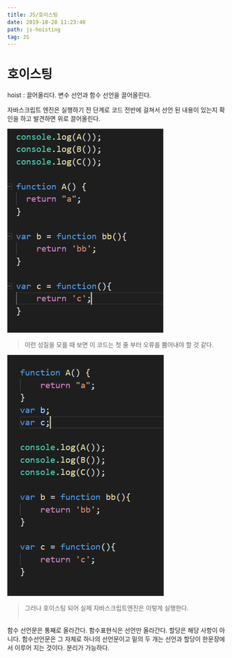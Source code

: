 ```yaml
---
title: JS/호이스팅
date: 2019-10-28 11:23:48
path: js-hoisting
tag: JS
---
```


# 호이스팅

hoist : 끌어올리다.
변수 선언과 함수 선언을 끌어올린다.

자바스크립트 엔진은 실행하기 전 단계로 코드 전반에 걸쳐서 선언 된 내용이 있는지 확인을 하고 발견하면 위로 끌어올린다.

![before](https://github.com/dud0701/blog/blob/master/posts/Image/hoisting_!.png)

> 이런 성질을 모를 때 보면 이 코드는 첫 줄 부터 오류를 뿜어내야 할 것 같다.

![after](https://github.com/dud0701/blog/blob/master/posts/Image/hoisting_2.png)

> 그러나 호이스팅 되어 실제 자바스크립트엔진은 이렇게 실행한다.  
> <br />

함수 선언문은 통째로 올라간다.
함수표현식은 선언만 올라간다. 할당은 해당 사항이 아니다.
함수선언문은 그 자체로 하나의 선언문이고 밑의 두 개는 선언과 할당이 한문장에서 이루어 지는 것이다. 분리가 가능하다.
